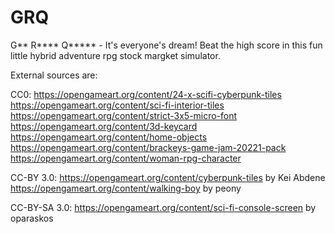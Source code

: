 # GRQ
G** R**** Q***** - It's everyone's dream! Beat the high score in this fun little hybrid adventure rpg stock margket simulator.

External sources are: 

CC0:
https://opengameart.org/content/24-x-scifi-cyberpunk-tiles
https://opengameart.org/content/sci-fi-interior-tiles
https://opengameart.org/content/strict-3x5-micro-font
https://opengameart.org/content/3d-keycard
https://opengameart.org/content/home-objects
https://opengameart.org/content/brackeys-game-jam-20221-pack
https://opengameart.org/content/woman-rpg-character

CC-BY 3.0:
https://opengameart.org/content/cyberpunk-tiles by Kei Abdene
https://opengameart.org/content/walking-boy by peony

CC-BY-SA 3.0:
https://opengameart.org/content/sci-fi-console-screen by oparaskos
